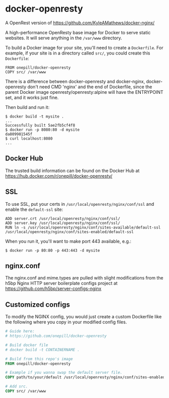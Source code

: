 docker-openresty
============

A OpenRest version of https://github.com/KyleAMathews/docker-nginx/

A high-performance OpenResty base image for Docker to serve static websites. It will serve anything in the `/var/www` directory.

To build a Docker image for your site, you'll need to create a `Dockerfile`. For example, if your site is in a directory called `src/`, you could create this `Dockerfile`:

    FROM onepill/docker-openresty
    COPY src/ /var/www

There is a difference between docker-openresty and docker-nginx, docker-openresty don't need CMD 'nginx' and the end of Dockerfile, since the parent Docker image openresty/openresty:alpine will have the ENTRYPOINT set, and it works just fine.

Then build and run it:

    $ docker build -t mysite .
    ...
    Successfully built 5ae2fb5cf4f8
    $ docker run -p 8080:80 -d mysite
    da809981545f
    $ curl localhost:8080
    ...

Docker Hub
----------
The trusted build information can be found on the Docker Hub at https://hub.docker.com/r/onepill/docker-openresty/

SSL
---

To use SSL, put your certs in `/usr/local/openresty/nginx/conf/ssl` and enable the `default-ssl` site:

    ADD server.crt /usr/local/openresty/nginx/conf/ssl/
    ADD server.key /usr/local/openresty/nginx/conf/ssl/
    RUN ln -s /usr/local/openresty/nginx/conf/sites-available/default-ssl /usr/local/openresty/nginx/conf/sites-enabled/default-ssl

When you run it, you'll want to make port 443 available, e.g.:

    $ docker run -p 80:80 -p 443:443 -d mysite


nginx.conf
---------

The nginx.conf and mime.types are pulled with slight modifications from
the h5bp Nginx HTTP server boilerplate configs project at
https://github.com/h5bp/server-configs-nginx

Customized configs
------------------

To modify the NGINX config, you would just create a custom Dockerfile like the following
where you copy in your modified config files.

```dockerfile
# Guide here:
# https://github.com/onepill/docker-openresty

# Build docker file
# docker build -t CONTAINERNAME .

# Build from this repo's image
FROM onepill/docker-openresty

# Example if you wanna swap the default server file.
COPY path/to/your/default /usr/local/openresty/nginx/conf/sites-enabled/default

# Add src.
COPY src/ /var/www

```

